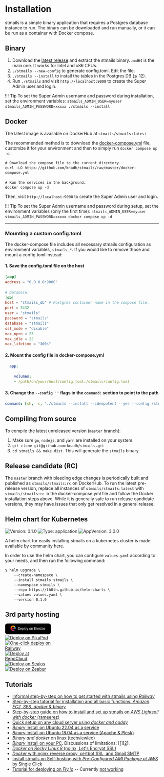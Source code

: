 # Installation

stmails is a simple binary application that requires a Postgres database instance to run. The binary can be downloaded and run manually, or it can be run as a container with Docker compose.

## Binary
1. Download the [latest release](https://github.com/knadh/stmails/releases) and extract the stmails binary. `amd64` is the main one. It works for Intel and x86 CPUs.
1. `./stmails --new-config` to generate config.toml. Edit the file.
1. `./stmails --install` to install the tables in the Postgres DB (⩾ 12).
1. Run `./stmails` and visit `http://localhost:9000` to create the Super Admin user and login.

!!! Tip
    To set the Super Admin username and password during installation, set the environment variables:
    `stmails_ADMIN_USER=myuser stmails_ADMIN_PASSWORD=xxxxx ./stmails --install`


## Docker

The latest image is available on DockerHub at `stmails/stmails:latest`

The recommended method is to download the [docker-compose.yml](https://github.com/knadh/stmails/blob/master/docker-compose.yml) file, customize it for your environment and then to simply run `docker compose up -d`.

```shell
# Download the compose file to the current directory.
curl -LO https://github.com/knadh/stmails/raw/master/docker-compose.yml

# Run the services in the background.
docker compose up -d
```

Then, visit `http://localhost:9000` to create the Super Admin user and login.

!!! Tip
    To set the Super Admin username and password during setup, set the environment variables (only the first time):
    `stmails_ADMIN_USER=myuser stmails_ADMIN_PASSWORD=xxxxx docker compose up -d`


------------

### Mounting a custom config.toml
The docker-compose file includes all necessary stmails configuration as environment variables, `stmails_*`.
If you would like to remove those and mount a config.toml instead:

#### 1. Save the config.toml file on the host

```toml
[app]
address = "0.0.0.0:9000"

# Database.
[db]
host = "stmails_db" # Postgres container name in the compose file.
port = 5432
user = "stmails"
password = "stmails"
database = "stmails"
ssl_mode = "disable"
max_open = 25
max_idle = 25
max_lifetime = "300s"
```

#### 2. Mount the config file in docker-compose.yml

```yaml
  app:
    ...
    volumes:
    - /path/on/your/host/config.toml:/stmails/config.toml
```

#### 3. Change the `--config ''` flags in the `command:` section to point to the path

```yaml
command: [sh, -c, "./stmails --install --idempotent --yes --config /stmails/config.toml && ./stmails --upgrade --yes --config /stmails/config.toml && ./stmails --config /stmails/config.toml"]
```


## Compiling from source

To compile the latest unreleased version (`master` branch):

1. Make sure `go`, `nodejs`, and `yarn` are installed on your system.
2. `git clone git@github.com:knadh/stmails.git`
3. `cd stmails && make dist`. This will generate the `stmails` binary.

## Release candidate (RC)

The `master` branch with bleeding edge changes is periodically built and published as `stmails/stmails:rc` on DockerHub. To run the latest pre-release version, replace all instances of `stmails/stmails:latest` with `stmails/stmails:rc` in the docker-compose.yml file and follow the Docker installation steps above. While it is generally safe to run release candidate versions, they may have issues that only get resolved in a general release.

## Helm chart for Kubernetes

![Version: 0.1.0](https://img.shields.io/badge/Version-0.1.0-informational?style=flat-square) ![Type: application](https://img.shields.io/badge/Type-application-informational?style=flat-square) ![AppVersion: 3.0.0](https://img.shields.io/badge/AppVersion-3.0.0-informational?style=flat-square)

A helm chart for easily installing stmails on a kubernetes cluster is made available by community [here](https://github.com/th0th/helm-charts/tree/main/charts/stmails).

In order to use the helm chart, you can configure `values.yaml` according to your needs, and then run the following command:

```shell
$ helm upgrade \
    --create-namespace \
    --install stmails stmails \
    --namespace stmails \
    --repo https://th0th.github.io/helm-charts \
    --values values.yaml \
    --version 0.1.0
```

## 3rd party hosting

<a href="https://dash.elest.io/deploy?soft=stmails&id=237"><img src="https://raw.githubusercontent.com/elestio-examples/reactjs/refs/heads/master/src/deploy-on-elestio.png" alt="Deploy to Elestio" height="35" style="max-width: 150px;" /></a>
<br />
<a href="https://www.pikapods.com/pods?run=stmails"><img src="https://www.pikapods.com/static/run-button.svg" alt="Deploy on PikaPod" style="max-width: 150px;" /></a>
<br />
<a href="https://railway.app/new/template/stmails"><img src="https://railway.app/button.svg" alt="One-click deploy on Railway" style="max-width: 150px;" /></a>
<br />
<a href="https://repocloud.io/details/?app_id=217"><img src="https://d16t0pc4846x52.cloudfront.net/deploy.png" alt="Deploy at RepoCloud" style="max-width: 150px;"/></a>
<br />
<a href="https://cloud.sealos.io/?openapp=system-template%3FtemplateName%3Dstmails"><img src="https://cdn.jsdelivr.net/gh/labring-actions/templates@main/Deploy-on-Sealos.svg" alt="Deploy on Sealos" style="max-width: 150px;"/></a>
<br />
<a href="https://zeabur.com/templates/5EDMN6"><img src="https://zeabur.com/button.svg" alt="Deploy on Zeabur" style="max-width: 150px;"/></a>

## Tutorials

* [Informal step-by-step on how to get started with stmails using *Railway*](https://github.com/knadh/stmails/issues/120#issuecomment-1421838533)
* [Step-by-step tutorial for installation and all basic functions. *Amazon EC2, SES, docker & binary*](https://gist.github.com/MaximilianKohler/e5158fcfe6de80a9069926a67afcae11)
* [Step-by-step guide on how to install and set up stmails on *AWS Lightsail with docker* (rameerez)](https://github.com/knadh/stmails/issues/1208)
* [Quick setup on any cloud server using *docker and caddy*](https://github.com/samyogdhital/stmails-caddy-reverse-proxy)
* [*Binary* install on Ubuntu 22.04 as a service](https://mumaritc.hashnode.dev/how-to-install-stmails-using-binary-on-ubuntu-2204)
* [*Binary* install on Ubuntu 18.04 as a service (Apache & Plesk)](https://devgypsy.com/post/2020-08-18-installing-stmails-newsletter-manager/)
* [*Binary and docker* on linux (techviewleo)](https://techviewleo.com/manage-mailing-list-and-newsletter-using-stmails/)
* [*Binary* install on your PC](https://www.youtube.com/watch?v=fAOBqgR9Yfo). Discussions of limitations: [[1](https://github.com/knadh/stmails/issues/862#issuecomment-1307328228)][[2](https://github.com/knadh/stmails/issues/248#issuecomment-1320806990)].
* [*Docker on Rocky Linux 8* (nginx, Let's Encrypt SSL)](https://wiki.crowncloud.net/?How_to_Install_stmails_with_Docker_on_Rocky_Linux_8)
* [*Docker* with nginx reverse proxy, certbot SSL, and Gmail SMTP](https://www.maketecheasier.com/create-own-newsletter-with-stmails/)
* [Install stmails on Self-hosting with *Pre-Configured AMI Package at AWS* by Single Click](https://meetrix.io/articles/how-to-install-llama-2-on-aws-with-pre-configured-ami-package/)
* [Tutorial for deploying on *Fly.io*](https://github.com/paulrudy/stmails-on-fly) -- Currently [not working](https://github.com/knadh/stmails/issues/984#issuecomment-1694545255)
